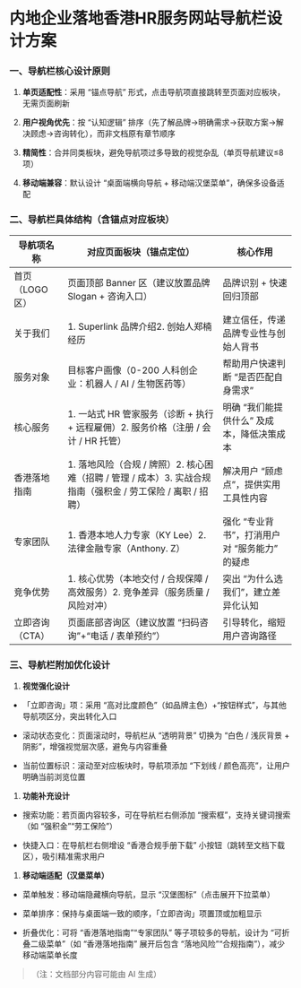 # 内地企业落地香港HR服务网站导航栏设计方案

### 一、导航栏核心设计原则



1.  **单页适配性**：采用 “锚点导航” 形式，点击导航项直接跳转至页面对应板块，无需页面刷新

2.  **用户视角优先**：按 “认知逻辑” 排序（先了解品牌→明确需求→获取方案→解决顾虑→咨询转化），而非文档原有章节顺序

3.  **精简性**：合并同类板块，避免导航项过多导致的视觉杂乱（单页导航建议≤8 项）

4.  **移动端兼容**：默认设计 “桌面端横向导航 + 移动端汉堡菜单”，确保多设备适配

### 二、导航栏具体结构（含锚点对应板块）



| 导航项名称      | 对应页面板块（锚点定位）                                                         | 核心作用                       |
| ---------- | -------------------------------------------------------------------- | -------------------------- |
| 首页（LOGO 区） | 页面顶部 Banner 区（建议放置品牌 Slogan + 咨询入口）                                  | 品牌识别 + 快速回归顶部              |
| 关于我们       | 1. Superlink 品牌介绍2. 创始人郑楠经历                                          | 建立信任，传递品牌专业性与创始人背书         |
| 服务对象       | 目标客户画像（0-200 人科创企业：机器人 / AI / 生物医药等）                                 | 帮助用户快速判断 “是否匹配自身需求”        |
| 核心服务       | 1. 一站式 HR 管家服务（诊断 + 执行 + 远程雇佣）2. 服务价格（注册 / 会计 / HR 托管）               | 明确 “我们能提供什么” 及成本，降低决策成本    |
| 香港落地指南     | 1. 落地风险（合规 / 牌照）2. 核心困难（招聘 / 管理 / 成本）3. 实战合规指南（强积金 / 劳工保险 / 离职 / 招聘） | 解决用户 “顾虑点”，提供实用工具性内容       |
| 专家团队       | 1. 香港本地人力专家（KY Lee）2. 法律金融专家（Anthony. Z）                             | 强化 “专业背书”，打消用户对 “服务能力” 的疑虑 |
| 竞争优势       | 1. 核心优势（本地交付 / 合规保障 / 高效服务）2. 竞争差异（服务质量 / 风险对冲）                      | 突出 “为什么选我们”，建立差异化认知        |
| 立即咨询（CTA）  | 页面底部咨询区（建议放置 “扫码咨询”+“电话 / 表单预约”）                                     | 引导转化，缩短用户咨询路径              |

### 三、导航栏附加优化设计



1.  **视觉强化设计**

*   「立即咨询」项：采用 “高对比度颜色”（如品牌主色）+“按钮样式”，与其他导航项区分，突出转化入口

*   滚动状态变化：页面滚动时，导航栏从 “透明背景” 切换为 “白色 / 浅灰背景 + 阴影”，增强视觉层次感，避免与内容重叠

*   当前位置标识：滚动至对应板块时，导航项添加 “下划线 / 颜色高亮”，让用户明确当前浏览位置

1.  **功能补充设计**

*   搜索功能：若页面内容较多，可在导航栏右侧添加 “搜索框”，支持关键词搜索（如 “强积金”“劳工保险”）

*   快捷入口：在导航栏右侧增设 “香港合规手册下载” 小按钮（跳转至文档下载区），吸引精准需求用户

1.  **移动端适配（汉堡菜单）**

*   菜单触发：移动端隐藏横向导航，显示 “汉堡图标”（点击展开下拉菜单）

*   菜单排序：保持与桌面端一致的顺序，「立即咨询」项置顶或加粗显示

*   折叠优化：可将 “香港落地指南”“专家团队” 等子项较多的导航，设计为 “可折叠二级菜单”（如 “香港落地指南” 展开后包含 “落地风险”“合规指南”），减少移动端菜单长度

> （注：文档部分内容可能由 AI 生成）